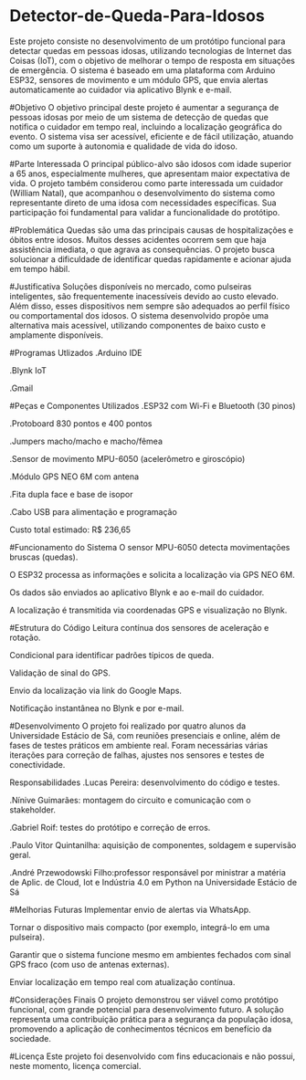 # Detector-de-Queda-Para-Idosos
Este projeto consiste no desenvolvimento de um protótipo funcional para detectar quedas em pessoas idosas, utilizando tecnologias de Internet das Coisas (IoT), com o objetivo de melhorar o tempo de resposta em situações de emergência. O sistema é baseado em uma plataforma com Arduino ESP32, sensores de movimento e um módulo GPS, que envia alertas automaticamente ao cuidador via aplicativo Blynk e e-mail.

#Objetivo
O objetivo principal deste projeto é aumentar a segurança de pessoas idosas por meio de um sistema de detecção de quedas que notifica o cuidador em tempo real, incluindo a localização geográfica do evento. O sistema visa ser acessível, eficiente e de fácil utilização, atuando como um suporte à autonomia e qualidade de vida do idoso.

#Parte Interessada
O principal público-alvo são idosos com idade superior a 65 anos, especialmente mulheres, que apresentam maior expectativa de vida. O projeto também considerou como parte interessada um cuidador (William Natal), que acompanhou o desenvolvimento do sistema como representante direto de uma idosa com necessidades específicas. Sua participação foi fundamental para validar a funcionalidade do protótipo.

#Problemática
Quedas são uma das principais causas de hospitalizações e óbitos entre idosos. Muitos desses acidentes ocorrem sem que haja assistência imediata, o que agrava as consequências. O projeto busca solucionar a dificuldade de identificar quedas rapidamente e acionar ajuda em tempo hábil.

#Justificativa
Soluções disponíveis no mercado, como pulseiras inteligentes, são frequentemente inacessíveis devido ao custo elevado. Além disso, esses dispositivos nem sempre são adequados ao perfil físico ou comportamental dos idosos. O sistema desenvolvido propõe uma alternativa mais acessível, utilizando componentes de baixo custo e amplamente disponíveis.

#Programas Utlizados
.Arduino IDE

.Blynk IoT

.Gmail

#Peças e Componentes Utilizados
.ESP32 com Wi-Fi e Bluetooth (30 pinos)

.Protoboard 830 pontos e 400 pontos

.Jumpers macho/macho e macho/fêmea

.Sensor de movimento MPU-6050 (acelerômetro e giroscópio)

.Módulo GPS NEO 6M com antena

.Fita dupla face e base de isopor

.Cabo USB para alimentação e programação

Custo total estimado: R$ 236,65

#Funcionamento do Sistema
O sensor MPU-6050 detecta movimentações bruscas (quedas).

O ESP32 processa as informações e solicita a localização via GPS NEO 6M.

Os dados são enviados ao aplicativo Blynk e ao e-mail do cuidador.

A localização é transmitida via coordenadas GPS e visualização no Blynk.

#Estrutura do Código
Leitura contínua dos sensores de aceleração e rotação.

Condicional para identificar padrões típicos de queda.

Validação de sinal do GPS.

Envio da localização via link do Google Maps.

Notificação instantânea no Blynk e por e-mail.

#Desenvolvimento
O projeto foi realizado por quatro alunos da Universidade Estácio de Sá, com reuniões presenciais e online, além de fases de testes práticos em ambiente real. Foram necessárias várias iterações para correção de falhas, ajustes nos sensores e testes de conectividade.

Responsabilidades
.Lucas Pereira: desenvolvimento do código e testes.

.Nínive Guimarães: montagem do circuito e comunicação com o stakeholder.

.Gabriel Roif: testes do protótipo e correção de erros.

.Paulo Vitor Quintanilha: aquisição de componentes, soldagem e supervisão geral.

.André Przewodowski Filho:professor responsável por ministrar a matéria de  Aplic. de Cloud, Iot e Indústria 4.0 em Python na Universidade Estácio de Sá

#Melhorias Futuras
Implementar envio de alertas via WhatsApp.

Tornar o dispositivo mais compacto (por exemplo, integrá-lo em uma pulseira).

Garantir que o sistema funcione mesmo em ambientes fechados com sinal GPS fraco (com uso de antenas externas).

Enviar localização em tempo real com atualização contínua.

#Considerações Finais
O projeto demonstrou ser viável como protótipo funcional, com grande potencial para desenvolvimento futuro. A solução representa uma contribuição prática para a segurança da população idosa, promovendo a aplicação de conhecimentos técnicos em benefício da sociedade.

#Licença
Este projeto foi desenvolvido com fins educacionais e não possui, neste momento, licença comercial.
